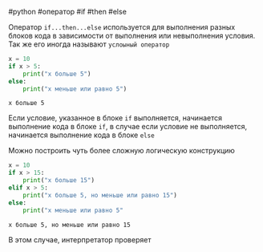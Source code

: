 #python #оператор #if #then #else

Оператор `if...then...else` используется для выполнения разных блоков кода в зависимости от выполнения или невыполнения условия. Так же его иногда называют `услоыный оператор`
```python
x = 10
if x > 5:
    print("x больше 5")
else:
    print("x меньше или равно 5")
```
```
x больше 5
```
Если условие, указанное в блоке `if` выполняется, начинается выполнение кода в блоке `if`, в случае если условие не выполняется, начинается выполнение кода в блоке `else`

Можно построить чуть более сложную логическую конструкцию
```python
x = 10
if x > 15:
    print("x больше 15")
elif x > 5:
    print("x больше 5, но меньше или равно 15")
else:
    print("x меньше или равно 5"
```
```
x больше 5, но меньше или равно 15
```
В этом случае, интерпретатор проверяет 
